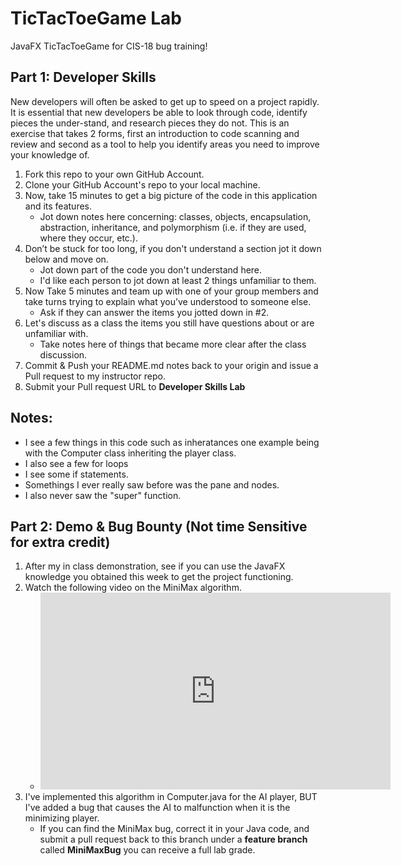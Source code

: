 # TicTacToeGame Lab
JavaFX TicTacToeGame for CIS-18 bug training!

## Part 1: Developer Skills

New developers will often be asked to get up to speed on a project rapidly. It is essential that new developers be able to look through code, identify pieces the under-stand, and research pieces they do not. This is an exercise that takes 2 forms, first an introduction to code scanning and review and second as a tool to help you identify areas you need to improve your knowledge of.

1. Fork this repo to your own GitHub Account.
1. Clone your GitHub Account's repo to your local machine.
1. Now, take 15 minutes to get a big picture of the code in this application and its features.
    * Jot down notes here concerning: classes, objects, encapsulation, abstraction, inheritance, and polymorphism (i.e. if they are used, where they occur, etc.).
1. Don’t be stuck for too long, if you don't understand a section jot it down below and move on.
    * Jot down part of the code you don't understand here.
    * I'd like each person to jot down at least 2 things unfamiliar to them.
1. Now Take 5 minutes  and team up with one of your group members and take turns trying to explain what you’ve understood to someone else.
    * Ask if they can answer the items you jotted down in #2.
1. Let's discuss as a class the items you still have questions about or are unfamiliar with.
    * Take notes here of things that became more clear after the class discussion.
1. Commit & Push your README.md notes back to your origin and issue a Pull request to my instructor repo.
1. Submit your Pull request URL to **Developer Skills Lab**

## Notes: 
* I see a few things in this code such as inheratances one example being with the Computer class inheriting the player class.
* I also see a few for loops
* I see some if statements.
* Somethings I ever really saw before was the pane and nodes.
* I also never saw the "super" function.
## Part 2: Demo & Bug Bounty (Not time Sensitive for extra credit)

1. After my in class demonstration, see if you can use the JavaFX knowledge you obtained this week to get the project functioning.
1. Watch the following video on the MiniMax algorithm.
    * <iframe width="560" height="315" src="https://www.youtube.com/embed/l-hh51ncgDI" title="YouTube video player" frameborder="0" allow="accelerometer; autoplay; clipboard-write; encrypted-media; gyroscope; picture-in-picture; web-share" allowfullscreen></iframe>
1. I've implemented this algorithm in Computer.java for the AI player, BUT I've added a bug that causes the AI to malfunction when it is the minimizing player.
    * If you can find the MiniMax bug, correct it in your Java code, and submit a pull request back to this branch under a **feature branch** called **MiniMaxBug** you can receive a full lab grade.
